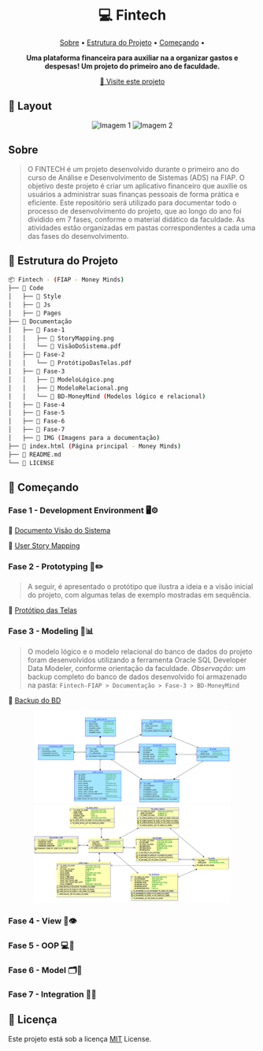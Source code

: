 <h1 align="center" style="font-weight: bold;">💻 Fintech</h1>

<p align="center">
 <a href="#about">Sobre</a> •
 <a href="#structure">Estrutura do Projeto</a> •
 <a href="#started">Começando</a> •
</p>

<p align="center"> 
 <b>Uma plataforma financeira para auxiliar na a organizar gastos e despesas! Um projeto do primeiro ano de faculdade.</b>
</p>

<p align="center">
 <a href="">📱 Visite este projeto</a>
</p>


<h2>🎨 Layout</h2>

<p align="center">
 <img src="" alt="Imagem 1" width="400px">
 <img src="" alt="Imagem 2" width="400px">
</p>


<h2 id="about">Sobre</h2>

> O FINTECH é um projeto desenvolvido durante o primeiro ano do curso de Análise e Desenvolvimento de Sistemas (ADS) na FIAP.
> O objetivo deste projeto é criar um aplicativo financeiro que auxilie os usuários a administrar suas finanças pessoais de forma prática e eficiente.
> Este repositório será utilizado para documentar todo o processo de desenvolvimento do projeto, que ao longo do ano foi dividido em 7 fases, conforme o material didático da faculdade.
> As atividades estão organizadas em pastas correspondentes a cada uma das fases do desenvolvimento.


<h2 id="structure">📂 Estrutura do Projeto</h2>

```bash
📦 Fintech - (FIAP - Money Minds)
├── 📁 Code
│   ├── 📁 Style
│   ├── 📁 Js
│   ├── 📁 Pages
├── 📁 Documentação
│   ├── 📁 Fase-1
│   │   ├── 📄 StoryMapping.png
│   │   └── 📄 VisãoDoSistema.pdf
│   ├── 📁 Fase-2 
│   │   └── 📄 ProtótipoDasTelas.pdf
│   ├── 📁 Fase-3
│   │   ├── 📄 ModeloLógico.png
│   │   ├── 📄 ModeloRelacional.png
│   │   └── 📁 BD-MoneyMind (Modelos lógico e relacional)
│   ├── 📁 Fase-4
│   ├── 📁 Fase-5
│   ├── 📁 Fase-6
│   ├── 📁 Fase-7
│   ├── 📁 IMG (Imagens para a documentação)
├── 📄 index.html (Página principal - Money Minds)
├── 📄 README.md
└── 📄 LICENSE
```


<h2 id="started">🚀 Começando</h2>

### Fase 1 - Development Environment 🖥️⚙️

📄 [Documento Visão do Sistema](Documentacao/Fase-1/DocumentoVisãoDoSistema.pdf)

📄 [User Story Mapping](Documentacao/Fase-1/UserStoryMapping-Money%20Minds.pdf)


### Fase 2 - Prototyping 🧩✏️

> A seguir, é apresentado o protótipo que ilustra a ideia e a visão inicial do projeto, com algumas telas de exemplo mostradas em sequência.

🧩 [Protótipo das Telas](Documentacao/Fase-2/MoneyMind-Merged.pdf)


### Fase 3 - Modeling 🧠📊

> O modelo lógico e o modelo relacional do banco de dados do projeto foram desenvolvidos utilizando a ferramenta Oracle SQL Developer Data Modeler, conforme orientação da faculdade.
> *Observação*: um backup completo do banco de dados desenvolvido foi armazenado na pasta: `Fintech-FIAP > Documentação > Fase-3 > BD-MoneyMind`

📂 [Backup do BD](Documentacao/Fase-3/BD-MoneyMind/)

<p align="center"> 
  <img src="Documentacao/Fase-3/MoneyMind-BD-Logico.png" alt="Modelo Lógico" width="400">
  <img src="Documentacao/Fase-3/MoneyMind_BD-Relacional.png" alt="Modelo Relacional" width="400">
</p>


### Fase 4 - View 🎨👁️




### Fase 5 - OOP 💻🔄

### Fase 6 - Model 🗂️🧱

### Fase 7 - Integration 🔗🚀



## 📜 Licença

Este projeto está sob a licença [MIT](LICENSE) License.
